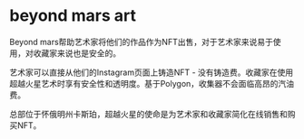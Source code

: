 # beyond mars art

Beyond mars帮助艺术家将他们的作品作为NFT出售，对于艺术家来说易于使用，对收藏家来说也是安全的。

艺术家可以直接从他们的Instagram页面上铸造NFT - 没有铸造费。收藏家在使用超越火星艺术时享有安全性和透明度。基于Polygon，收集器不会面临高昂的汽油费。

总部位于怀俄明州卡斯珀，超越火星的使命是为艺术家和收藏家简化在线销售和购买NFT。
